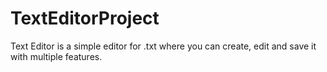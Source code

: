 # TextEditorProject
Text Editor is a simple editor for .txt where you can create, edit and save it with multiple features. 
